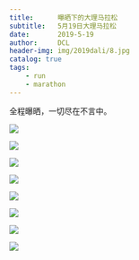 ```yaml
---
title:      曝晒下的大理马拉松
subtitle:   5月19日大理马拉松
date:       2019-5-19
author:     DCL
header-img: img/2019dali/8.jpg
catalog: true
tags:
    - run
    - marathon
---
```


全程曝晒，一切尽在不言中。

![](http://daichunlei.com/img/2019dali/1.jpg)

![](http://daichunlei.com/img/2019dali/2.jpg)

![](http://daichunlei.com/img/2019dali/3.jpg)

![](http://daichunlei.com/img/2019dali/4.jpg)

![](http://daichunlei.com/img/2019dali/5.jpg)

![](http://daichunlei.com/img/2019dali/6.jpg)

![](http://daichunlei.com/img/2019dali/7.jpg)

![](http://daichunlei.com/img/2019dali/8.jpg)


